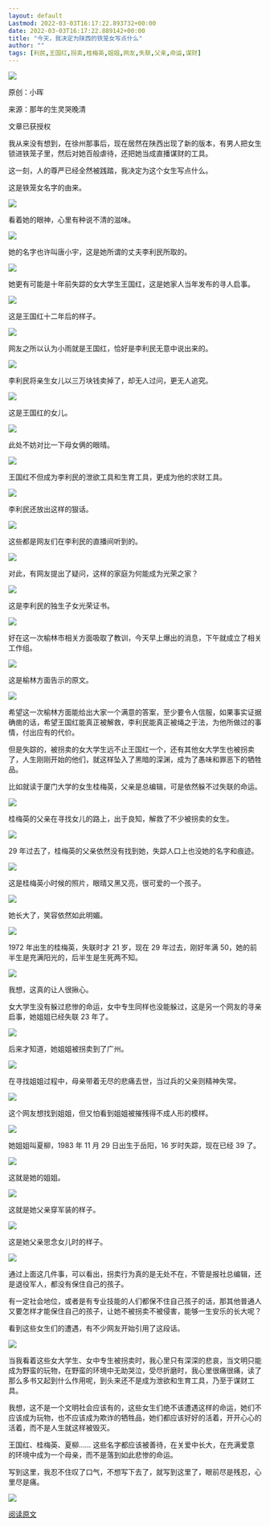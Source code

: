 ```yaml
---
layout: default
Lastmod: 2022-03-03T16:17:22.893732+00:00
date: 2022-03-03T16:17:22.889142+00:00
title: "今天，我决定为陕西的铁笼女写点什么"
author: ""
tags: [利民,王国红,拐卖,桂梅英,姐姐,网友,失联,父亲,命运,谋财]
---
```


![](https://images.weserv.nl/?url=https%3A//mmbiz.qpic.cn/mmbiz_jpg/XQjuZQYsUrAeedY44y6IaxR6Pn4qsOe7tS1p6Zwmd9mpSIYYZ9Kx1E4QLMiccOF3Oia0ic2xictVWjqGnZUNmEHong/640%3Fwx_fmt%3Djpeg)

原创：小晖

来源：那年的生灵哭晚清

文章已获授权

我从来没有想到，在徐州那事后，现在居然在陕西出现了新的版本，有男人把女生锁进铁笼子里，然后对她百般虐待，还把她当成直播谋财的工具。

这一刻，人的尊严已经全然被践踏，我决定为这个女生写点什么。

这是铁笼女名字的由来。

![](https://images.weserv.nl/?url=https%3A//mmbiz.qpic.cn/mmbiz_png/xKAqNGOAjaTU4MLm4NLdBM1bNpavnrPnu2CE9xXY9lt0u6qdApibgzkyYjWicPXUsGOyWicxRQGfZYnmNumAowyag/640%3Fwx_fmt%3Dpng)

看着她的眼神，心里有种说不清的滋味。

![](https://images.weserv.nl/?url=https%3A//mmbiz.qpic.cn/mmbiz_png/xKAqNGOAjaTU4MLm4NLdBM1bNpavnrPnA2zltp4As8iaLiaW6YWVlXvV68UPsvy1O9McUNeFjFFXhLRr58SToAtQ/640%3Fwx_fmt%3Dpng)

她的名字也许叫唐小宇，这是她所谓的丈夫李利民所取的。

![](https://images.weserv.nl/?url=https%3A//mmbiz.qpic.cn/mmbiz_png/xKAqNGOAjaTU4MLm4NLdBM1bNpavnrPndkgX8U6pBibZTU8wVfib5OLibEqAvq5Rg0dcRT4pHxAnRdCrjLv9WcADA/640%3Fwx_fmt%3Dpng)

她更有可能是十年前失踪的女大学生王国红，这是她家人当年发布的寻人启事。

![](https://images.weserv.nl/?url=https%3A//mmbiz.qpic.cn/mmbiz_png/xKAqNGOAjaTU4MLm4NLdBM1bNpavnrPnfOZwiazYv0rKiauhB2KdF5mHuicRDoNcKwE6H8oniaVxPWJlNMTJPrwictw/640%3Fwx_fmt%3Dpng)

这是王国红十二年后的样子。

![](https://images.weserv.nl/?url=https%3A//mmbiz.qpic.cn/mmbiz_png/xKAqNGOAjaTU4MLm4NLdBM1bNpavnrPnggwa48UDHbKsXE06NYJG0c7kK7yNctfLXwysIpxXOc2Ae2j2g4Azdw/640%3Fwx_fmt%3Dpng)

网友之所以认为小雨就是王国红，恰好是李利民无意中说出来的。

![](https://images.weserv.nl/?url=https%3A//mmbiz.qpic.cn/mmbiz_png/xKAqNGOAjaTU4MLm4NLdBM1bNpavnrPnqbqhAgoVknzMGZXFHBez8rpCcSYx3iblZs13z51kU9h8V8uWkkibgPUg/640%3Fwx_fmt%3Dpng)

李利民将亲生女儿以三万块钱卖掉了，却无人过问，更无人追究。

![](https://images.weserv.nl/?url=https%3A//mmbiz.qpic.cn/mmbiz_png/xKAqNGOAjaTU4MLm4NLdBM1bNpavnrPnyuvfjsvyD7Aicc532gZNlmiaFb608kBWju92aaKFlGia8jciaLOf8n3Mqg/640%3Fwx_fmt%3Dpng)

这是王国红的女儿。

![](https://images.weserv.nl/?url=https%3A//mmbiz.qpic.cn/mmbiz_png/xKAqNGOAjaTU4MLm4NLdBM1bNpavnrPnRIcvgOeLvxYO9tpBicwib6r9LclUDFXNNCKBEzQLg9p5LKib0h51dpwqw/640%3Fwx_fmt%3Dpng)

此处不妨对比一下母女俩的眼晴。

![](https://images.weserv.nl/?url=https%3A//mmbiz.qpic.cn/mmbiz_png/xKAqNGOAjaTU4MLm4NLdBM1bNpavnrPnQlkDeoKHXwXL1GE9EpcS8IwVdMp06qSoYTe0QelJUKDXLy1zeELxRw/640%3Fwx_fmt%3Dpng)

王国红不但成为李利民的泄欲工具和生育工具，更成为他的求财工具。

![](https://images.weserv.nl/?url=https%3A//mmbiz.qpic.cn/mmbiz_png/xKAqNGOAjaTU4MLm4NLdBM1bNpavnrPnibDUjibCIn9rSvd92SGb0tY9STgIA1n31BP1Hn1KQStLS5BjMdsGTzGA/640%3Fwx_fmt%3Dpng)

李利民还放出这样的狠话。

![](https://images.weserv.nl/?url=https%3A//mmbiz.qpic.cn/mmbiz_png/xKAqNGOAjaTU4MLm4NLdBM1bNpavnrPnXcIYcQrJFxLpNuaRxmq1XJmP1rictX7qbdrocaHklXaia4EttndH7tpg/640%3Fwx_fmt%3Dpng)

这些都是网友们在李利民的直播间听到的。

![](https://images.weserv.nl/?url=https%3A//mmbiz.qpic.cn/mmbiz_png/xKAqNGOAjaTU4MLm4NLdBM1bNpavnrPnXp9XjsyUNYEm6h1Kicj6OLEjNtYiaZ4BQ829PSWHiaL5XPoPybkP9Nkiag/640%3Fwx_fmt%3Dpng)

对此，有网友提出了疑问，这样的家庭为何能成为光荣之家？

![](https://images.weserv.nl/?url=https%3A//mmbiz.qpic.cn/mmbiz_png/xKAqNGOAjaTU4MLm4NLdBM1bNpavnrPnMEriaHtXBDnWThaLzvs3pyNxMKLm85Aa1usqGliawNLJ4GK2ARCl3BrQ/640%3Fwx_fmt%3Dpng)

这是李利民的独生子女光荣证书。

![](https://images.weserv.nl/?url=https%3A//mmbiz.qpic.cn/mmbiz_png/xKAqNGOAjaTU4MLm4NLdBM1bNpavnrPna6x6hXGcIGz6jvzcq9d0wLTpvtSanNPcz8vMALu9EWvsTGzIpcjy3A/640%3Fwx_fmt%3Dpng)

好在这一次榆林市相关方面吸取了教训，今天早上爆出的消息，下午就成立了相关工作组。

![](https://images.weserv.nl/?url=https%3A//mmbiz.qpic.cn/mmbiz_png/xKAqNGOAjaTU4MLm4NLdBM1bNpavnrPnhibv5Eoia3BA7clrUFdibOwdZUkbFE2IQZ9BdVZ2JyKPMD26dWedclavw/640%3Fwx_fmt%3Dpng)

这是榆林方面告示的原文。

![](https://images.weserv.nl/?url=https%3A//mmbiz.qpic.cn/mmbiz_png/xKAqNGOAjaTU4MLm4NLdBM1bNpavnrPndowBdUVy8br4tyricyZeR69fqnibWUlMJaibUR0mRM7iah78Kz1tmjBmTQ/640%3Fwx_fmt%3Dpng)

希望这一次榆林方面能给出大家一个满意的答案，至少要令人信服，如果事实证据确凿的话，希望王国红能真正被解救，李利民能真正被绳之于法，为他所做过的事情，付出应有的代价。

但是失踪的，被拐卖的女大学生远不止王国红一个，还有其他女大学生也被拐卖了，人生刚刚开始的他们，就这样坠入了黑暗的深渊，成为了愚味和罪恶下的牺牲品。

比如就读于厦门大学的女生桂梅英，父亲是总编辑，可是依然躲不过失联的命运。

![](https://images.weserv.nl/?url=https%3A//mmbiz.qpic.cn/mmbiz_png/xKAqNGOAjaTU4MLm4NLdBM1bNpavnrPnSU7KqZViba6D6bQdaiaoyA3JIYp2iaeeaEoiaZdKOcjjmeTUNTZMeg7uyA/640%3Fwx_fmt%3Dpng)

桂梅英的父亲在寻找女儿的路上，出于良知，解救了不少被拐卖的女生。

![](https://images.weserv.nl/?url=https%3A//mmbiz.qpic.cn/mmbiz_png/xKAqNGOAjaTU4MLm4NLdBM1bNpavnrPngKAEtQllLh2eB3o8c29alwKbecHt0zrKJP7Ba0rro30uIaTu0BIGJA/640%3Fwx_fmt%3Dpng)

29 年过去了，桂梅英的父亲依然没有找到她，失踪人口上也没她的名字和痕迹。

![](https://images.weserv.nl/?url=https%3A//mmbiz.qpic.cn/mmbiz_png/xKAqNGOAjaTU4MLm4NLdBM1bNpavnrPn8XMiaf1xn5Jd205VwqLjK1mbpBtyibuJcDbfVhBlajkHFcUVTmT9ibL9Q/640%3Fwx_fmt%3Dpng)

这是桂梅英小时候的照片，眼晴又黑又亮，很可爱的一个孩子。

![](https://images.weserv.nl/?url=https%3A//mmbiz.qpic.cn/mmbiz_png/xKAqNGOAjaTU4MLm4NLdBM1bNpavnrPnXq1gb6f7x5vCpe0eINxOx9zFPQDwr0JK6vFnmKZy1AnYicYj2wIqA2g/640%3Fwx_fmt%3Dpng)

她长大了，笑容依然如此明媚。

![](https://images.weserv.nl/?url=https%3A//mmbiz.qpic.cn/mmbiz_png/xKAqNGOAjaTU4MLm4NLdBM1bNpavnrPniaHSJrzH0yNs0Zh0K3NjkfbTia9OksGyrTkktyX5KK59pCiaJOCtVXzFA/640%3Fwx_fmt%3Dpng)

1972 年出生的桂梅英，失联时才 21 岁，现在 29 年过去，刚好年满 50，她的前半生是充满阳光的，后半生是生死两不知。

![](https://images.weserv.nl/?url=https%3A//mmbiz.qpic.cn/mmbiz_png/xKAqNGOAjaTU4MLm4NLdBM1bNpavnrPnrXcN3LyCxp1hmMNeTsnHrcdwdkhVXEzITPgKUMFScS0thxXxcaYFIg/640%3Fwx_fmt%3Dpng)

我想，这真的让人很揪心。

女大学生没有躲过悲惨的命运，女中专生同样也没能躲过，这是另一个网友的寻亲启事，她姐姐已经失联 23 年了。

![](https://images.weserv.nl/?url=https%3A//mmbiz.qpic.cn/mmbiz_png/xKAqNGOAjaTU4MLm4NLdBM1bNpavnrPnDQqyJiaTLnhJMCR3tma2bZGjAl2fzwYI0E38mRx4d18mxjCFOUYAUibg/640%3Fwx_fmt%3Dpng)

后来才知道，她姐姐被拐卖到了广州。

![](https://images.weserv.nl/?url=https%3A//mmbiz.qpic.cn/mmbiz_png/xKAqNGOAjaTU4MLm4NLdBM1bNpavnrPnmVBNnWUlMREmggP7icKU1qtsXFrgkfYuneKIkpHr5FDZK3hCs5CYw4w/640%3Fwx_fmt%3Dpng)

在寻找姐姐过程中，母亲带着无尽的悲痛去世，当过兵的父亲则精神失常。

![](https://images.weserv.nl/?url=https%3A//mmbiz.qpic.cn/mmbiz_png/xKAqNGOAjaTU4MLm4NLdBM1bNpavnrPnhdDQDrsibtmOIeDB2QqwY6hQhoib0qSmrxmyr3c7cHHRYpJAEhcN9OrA/640%3Fwx_fmt%3Dpng)

这个网友想找到姐姐，但又怕看到姐姐被摧残得不成人形的模样。

![](https://images.weserv.nl/?url=https%3A//mmbiz.qpic.cn/mmbiz_png/xKAqNGOAjaTU4MLm4NLdBM1bNpavnrPnNLnCHFK6jLSEt49dsoWOv51PScCHTiboic2pic6iaGOLmjVb4XxEWGTkDw/640%3Fwx_fmt%3Dpng)

她姐姐叫夏柳，1983 年 11 月 29 日出生于岳阳，16 岁时失踪，现在已经 39 了。

![](https://images.weserv.nl/?url=https%3A//mmbiz.qpic.cn/mmbiz_png/xKAqNGOAjaTU4MLm4NLdBM1bNpavnrPn7XjfBBAoEV6Q9FPIVCGIRNglgNJTAyEUAlyPMCEtkPWXRnyMOqs7Og/640%3Fwx_fmt%3Dpng)

这就是她的姐姐。

![](https://images.weserv.nl/?url=https%3A//mmbiz.qpic.cn/mmbiz_png/xKAqNGOAjaTU4MLm4NLdBM1bNpavnrPnmek4T17dANGmyxibbHc201cjHLbHVpDAiaegemYRrQSRapEAib38nTIQQ/640%3Fwx_fmt%3Dpng)

这就是她父亲穿军装的样子。

![](https://images.weserv.nl/?url=https%3A//mmbiz.qpic.cn/mmbiz_png/xKAqNGOAjaTU4MLm4NLdBM1bNpavnrPnqefGniakVa2h7pnq67uH1yY1pt29v3NSC8ex3qh1qkbHYcpJcTqS6Hw/640%3Fwx_fmt%3Dpng)

这是她父亲思念女儿时的样子。

![](https://images.weserv.nl/?url=https%3A//mmbiz.qpic.cn/mmbiz_png/xKAqNGOAjaTU4MLm4NLdBM1bNpavnrPnblgfakufUViaMuGPSdk3iacbFBibicSnWV82wo6QFQR1tuvBSrO5ZLWsicw/640%3Fwx_fmt%3Dpng)

通过上面这几件事，可以看出，拐卖行为真的是无处不在，不管是报社总编辑，还是退役军人，都没有保住自己的孩子。

有一定社会地位，或者是有专业技能的人们都保不住自己孩子的话，那其他普通人又要怎样才能保住自己的孩子，让她不被拐卖不被侵害，能够一生安乐的长大呢？

看到这些女生们的遭遇，有不少网友开始引用了这段话。

![](https://images.weserv.nl/?url=https%3A//mmbiz.qpic.cn/mmbiz_png/xKAqNGOAjaTU4MLm4NLdBM1bNpavnrPntR9VcJPEO7kTQ0Zjryr3rs6WyGAa8wLNS2L37YVKVWFgUB7hmpBDNA/640%3Fwx_fmt%3Dpng)

当我看着这些女大学生、女中专生被拐卖时，我心里只有深深的悲哀，当文明只能成为野蛮的玩物，在野蛮的环境中无助哭泣，受尽折磨时，我心里很痛很痛，读了那么多书又起到什么作用呢，到头来还不是成为泄欲和生育工具，乃至于谋财工具。

我想，这不是一个文明社会应该有的，这些女生们绝不该遭遇这样的命运，她们不应该成为玩物，也不应该成为欺诈的牺牲品，她们都应该好好的活着，开开心心的活着，而不是人生就这样被毁灭。

王国红、桂梅英、夏柳…… 这些名字都应该被善待，在关爱中长大，在充满爱意的环境中成为一个母亲，而不是落到如此悲惨的命运。

写到这里，我忍不住叹了口气，不想写下去了，就写到这里了，眼前尽是残忍，心里尽是痛。

![](https://images.weserv.nl/?url=https%3A//mmbiz.qpic.cn/mmbiz_png/XQjuZQYsUrDo2tW6C27SJFz0PEc03FiaeodoNnhGicjJ3Hp5Ab5w3QFMoOQ9OJc8ZWweZeIK3bkc3rnRmIdkbvZg/640%3Fwx_fmt%3Dpng)

[阅读原文](https://careerengine.us/redirect/to?url=https%3A%2F%2Fmp.weixin.qq.com%2Fs%2FFAemidIFinUe5NDd-51Jdw)

